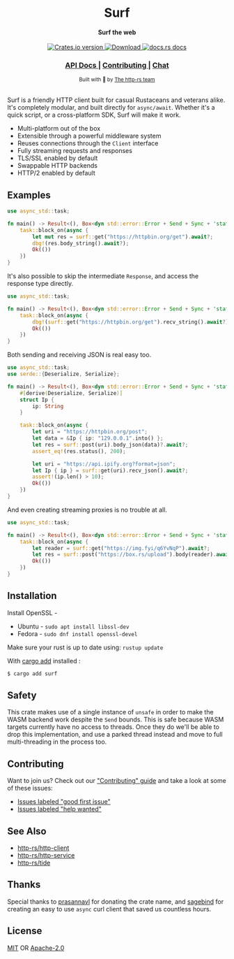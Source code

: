 <h1 align="center">Surf</h1>
<div align="center">
 <strong>
   Surf the web
 </strong>
</div>

<br />

<div align="center">
  <!-- Crates version -->
  <a href="https://crates.io/crates/surf">
    <img src="https://img.shields.io/crates/v/surf.svg?style=flat-square"
    alt="Crates.io version" />
  </a>
  <!-- Downloads -->
  <a href="https://crates.io/crates/surf">
    <img src="https://img.shields.io/crates/d/surf.svg?style=flat-square"
      alt="Download" />
  </a>
  <!-- docs.rs docs -->
  <a href="https://docs.rs/surf">
    <img src="https://img.shields.io/badge/docs-latest-blue.svg?style=flat-square"
      alt="docs.rs docs" />
  </a>
</div>

<div align="center">
  <h3>
    <a href="https://docs.rs/surf">
      API Docs
    </a>
    <span> | </span>
    <a href="https://github.com/http-rs/surf/blob/main/.github/CONTRIBUTING.md">
      Contributing
    </a>
    <span> | </span>
    <a href="https://discord.com/invite/x2gKzst">
      Chat
    </a>
  </h3>
</div>

<div align="center">
  <sub>Built with 🌊 by <a href="https://github.com/http-rs">The http-rs team</a>
</div>

<br/>

Surf is a friendly HTTP client built for casual Rustaceans and veterans alike.
It's completely modular, and built directly for `async/await`. Whether it's a
quick script, or a cross-platform SDK, Surf will make it work.

- Multi-platform out of the box
- Extensible through a powerful middleware system
- Reuses connections through the `Client` interface
- Fully streaming requests and responses
- TLS/SSL enabled by default
- Swappable HTTP backends
- HTTP/2 enabled by default

## Examples

```rust
use async_std::task;

fn main() -> Result<(), Box<dyn std::error::Error + Send + Sync + 'static>> {
    task::block_on(async {
        let mut res = surf::get("https://httpbin.org/get").await?;
        dbg!(res.body_string().await?);
        Ok(())
    })
}
```

It's also possible to skip the intermediate `Response`, and access the response
type directly.

```rust
use async_std::task;

fn main() -> Result<(), Box<dyn std::error::Error + Send + Sync + 'static>> {
    task::block_on(async {
        dbg!(surf::get("https://httpbin.org/get").recv_string().await?);
        Ok(())
    })
}
```

Both sending and receiving JSON is real easy too.

```rust
use async_std::task;
use serde::{Deserialize, Serialize};

fn main() -> Result<(), Box<dyn std::error::Error + Send + Sync + 'static>> {
    #[derive(Deserialize, Serialize)]
    struct Ip {
        ip: String
    }

    task::block_on(async {
        let uri = "https://httpbin.org/post";
        let data = &Ip { ip: "129.0.0.1".into() };
        let res = surf::post(uri).body_json(data)?.await?;
        assert_eq!(res.status(), 200);

        let uri = "https://api.ipify.org?format=json";
        let Ip { ip } = surf::get(uri).recv_json().await?;
        assert!(ip.len() > 10);
        Ok(())
    })
}
```

And even creating streaming proxies is no trouble at all.

```rust
use async_std::task;

fn main() -> Result<(), Box<dyn std::error::Error + Send + Sync + 'static>> {
    task::block_on(async {
        let reader = surf::get("https://img.fyi/q6YvNqP").await?;
        let res = surf::post("https://box.rs/upload").body(reader).await?;
        Ok(())
    })
}
```

## Installation

Install OpenSSL - 
- Ubuntu - ``` sudo apt install libssl-dev ```
- Fedora - ``` sudo dnf install openssl-devel ```

Make sure your rust is up to date using: 
``` rustup update ```

With [cargo add](https://github.com/killercup/cargo-edit#Installation) installed :
```sh
$ cargo add surf
```

## Safety

This crate makes use of a single instance of `unsafe` in order to make the WASM
backend work despite the `Send` bounds. This is safe because WASM targets
currently have no access to threads. Once they do we'll be able to drop this
implementation, and use a parked thread instead and move to full multi-threading
in the process too.

## Contributing

Want to join us? Check out our ["Contributing" guide][contributing] and take a
look at some of these issues:

- [Issues labeled "good first issue"][good-first-issue]
- [Issues labeled "help wanted"][help-wanted]

## See Also

- [http-rs/http-client](https://github.com/http-rs/http-client)
- [http-rs/http-service](https://github.com/http-rs/http-service)
- [http-rs/tide](https://github.com/http-rs/tide)

## Thanks

Special thanks to [prasannavl](https://github.com/prasannavl) for donating the
crate name, and [sagebind](https://github.com/sagebind) for creating an easy to
use `async` curl client that saved us countless hours.

## License

[MIT](./LICENSE-MIT) OR [Apache-2.0](./LICENSE-APACHE)

[1]: https://img.shields.io/crates/v/surf.svg?style=flat-square
[2]: https://crates.io/crates/surf
[3]: https://img.shields.io/travis/http-rs/surf/main.svg?style=flat-square
[4]: https://travis-ci.org/http-rs/surf
[5]: https://img.shields.io/crates/d/surf.svg?style=flat-square
[6]: https://crates.io/crates/surf
[7]: https://img.shields.io/badge/docs-latest-blue.svg?style=flat-square
[8]: https://docs.rs/surf
[releases]: https://github.com/http-rs/surf/releases
[contributing]: https://github.com/http-rs/surf/blob/main/.github/CONTRIBUTING.md
[good-first-issue]: https://github.com/http-rs/surf/labels/good%20first%20issue
[help-wanted]: https://github.com/http-rs/surf/labels/help%20wanted
